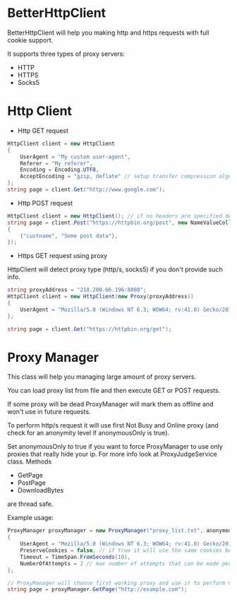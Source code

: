 # BetterHttpClient

BetterHttpClient will help you making http and https requests with full cookie support.

It supports three types of proxy servers:
  - HTTP
  - HTTPS
  - Socks5

# Http Client
- Http GET request
```cs
HttpClient client = new HttpClient
{
    UserAgent = "My custom user-agent",
    Referer = "My referer",
    Encoding = Encoding.UTF8,
    AcceptEncoding = "gzip, deflate" // setup transfer compression algorithm
};
string page = client.Get("http://www.google.com");
```

- Http POST request
```cs
HttpClient client = new HttpClient(); // if no headers are specified defaults will be used
string page = client.Post("https://httpbin.org/post", new NameValueCollection
{
    {"custname", "Some post data"},
});
```

- Https GET request using proxy

HttpClient will detect proxy type (http/s, socks5) if you don't provide such info.
```cs
string proxyAddress = "218.200.66.196:8080";
HttpClient client = new HttpClient(new Proxy(proxyAddress))
{
    UserAgent = "Mozilla/5.0 (Windows NT 6.3; WOW64; rv:41.0) Gecko/20100101 Firefox/41.0"
};

string page = client.Get("https://httpbin.org/get");
```

# Proxy Manager
This class will help you managing large amount of proxy servers.

You can load proxy list from file and then execute GET or POST requests.

If some proxy will be dead ProxyManager will mark them as offline and won't use in future requests.

To perform http/s request it will use first Not Busy and Online proxy (and check for an anonymity level if anonymousOnly is true).

Set anonymousOnly to true if you want to force ProxyManager to use only proxies that really hide your ip. For more info look at ProxyJudgeService class.
Methods
- GetPage
- PostPage
- DownloadBytes

are thread safe.

Example usage:
```cs
ProxyManager proxyManager = new ProxyManager("proxy_list.txt", anonymousOnly: true)
{
    UserAgent = "Mozilla/5.0 (Windows NT 6.3; WOW64; rv:41.0) Gecko/20100101 Firefox/41.0"
    PreserveCookies = false, // if true it will use the same cookies between distinct requests
    Timeout = TimeSpan.FromSeconds(10),
    NumberOfAttempts = 2 // max number of attempts that can be made per one request
};       

// ProxyManager will choose first working proxy and use it to perform GET request
string page = proxyManager.GetPage("http://example.com");
```
